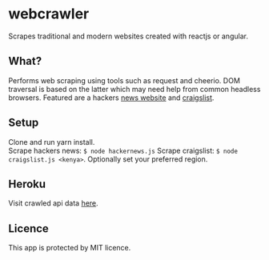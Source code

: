 # webcrawler
Scrapes traditional and modern websites created with reactjs or angular. 

What?
--------
Performs web scraping using tools such as request and cheerio. DOM traversal is based on the latter which may need help from common headless browsers. Featured are a hackers <a href='http://www.spacerogue.net/wordpress'>news website</a> and <a href='https://www.craigslist.org/about/sites'> craigslist</a>. 

Setup
--------
Clone and run yarn install.<br />
Scrape hackers news: `$ node hackernews.js`
Scrape craigslist: `$ node craigslist.js <kenya>`. Optionally set your preferred region.

Heroku
--------
Visit crawled api data <a href='https://lno-webcrawler.herokuapp.com'> here</a>.<br />


Licence
--------
This app is protected by MIT licence.<br />
